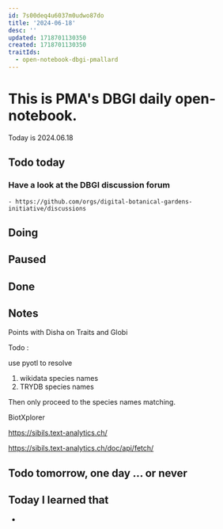 ```yaml
---
id: 7s00deq4u6037m0udwo87do
title: '2024-06-18'
desc: ''
updated: 1718701130350
created: 1718701130350
traitIds:
  - open-notebook-dbgi-pmallard
---
```



# This is PMA's DBGI daily open-notebook.

Today is 2024.06.18

## Todo today

### Have a look at the DBGI discussion forum
    - https://github.com/orgs/digital-botanical-gardens-initiative/discussions
###
###

## Doing

## Paused

## Done

## Notes

Points with Disha on Traits and Globi

Todo :

use pyotl to resolve
1. wikidata species names
2. TRYDB species names

Then only proceed to the species names matching.


BiotXplorer

https://sibils.text-analytics.ch/

https://sibils.text-analytics.ch/doc/api/fetch/






## Todo tomorrow, one day ... or never

###
###
###


## Today I learned that

-